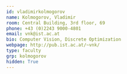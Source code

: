 ```yaml
---
id: vladimirkolmogorov
name: Kolmogorov, Vladimir
room: Central Building, 3rd floor, 69
phone: +43 (0)2243 9000-4801
email: vnk@ist.ac.at
bio: Computer Vision, Discrete Optimization
webpage: http://pub.ist.ac.at/~vnk/
type: faculty
grp: kolmogorov
hidden: True
---
```

